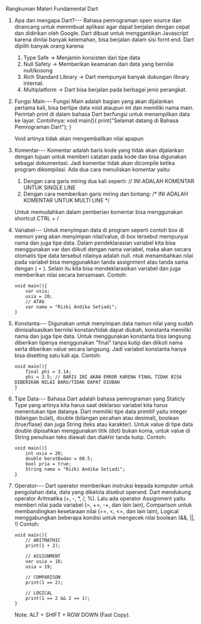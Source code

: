 Rangkuman Materi Fundamental Dart

 1. Apa dan mengapa Dart?---
    Bahasa pemrograman open source dan dirancang untuk memmbuat aplikasi agar dapat berjalan dengan cepat dan didirikan oleh Google. Dart dibuat untuk menggantikan Javascript karena dinilai banyak kelemahan, bisa berjalan dalam sisi fornt end. Dart dipilih banyak orang karena:
    1. Type Safe -> Menjamin konsisten dari tipe data
    2. Null Safety -> Memberikan keamanan dari data yang bernilai null/kosong
    3. Rich Standard Library -> Dart mempunyai banyak dukungan library internal.
    4. Multiplatform -> Dart bisa berjalan pada berbagai jenis perangkat.


 2. Fungsi Main---
    Fungsi Main adalah bagian yang akan dijalankan pertama kali, bisa bertipe data void ataupun int dan memiliki nama main. Perintah print di dalam bahasa Dart berfungsi untuk menampilkan data ke layar. Contohnya:
    void main(){
        print("Selamat datang di Bahasa Pemrograman Dart");
    }

    Void artinya tidak akan mengembalikan nilai apapun

 3. Komentar---
    Komentar adalah baris kode yang tidak akan dijalankan dengan tujuan untuk memberi catatan pada kode dan bisa digunakan sebagai dokumentasi. Jadi komentar tidak akan dicompile ketika program dikompilasi. Ada dua cara menuliskan komentar yaitu:
    1. Dengan cara garis miring dua kali seperti: // INI ADALAH KOMENTAR UNTUK SINGLE LINE
    2. Dengan cara memberikan garis miring dan bintang: /* INI ADALAH KOMENTAR UNTUK 
    MULTI LINE */ 

    Untuk memudahkan dalam pemberian komentar bisa menggunakan shortcut CTRL + /

 4. Variabel---
    Untuk menyimpan data di program seperti contoh box di memori yang akan menyimpan nilai/value, di box tersebut mempunyai nama dan juga tipe data. Dalam pendeklarasian variabel kita bisa menggunakan var dan diikuti dengan nama variabel, maka akan secara otomatis tipe data tersebut nilainya adalah null. ntuk menambahkan nilai pada variabel bisa menggunakkan tanda assignment atau tanda sama dengan ( = ). Selain itu kita bisa mendeklarasikan variabel dan juga memberikan nilai secara bersamaan. Contoh:
    ```
    void main(){
        var usia;
        usia = 20;
        // ATAU
        var nama = "Rizki Andika Setiadi";
    }
    ```
    
 5. Konstanta---
    Digunakan untuk menyimpan data namun nilai yang sudah diinisialisasikan bernilai konstan/tidak dapat diubah, konstanta memiliki nama dan juga tipe data. Untuk menggunakan konstanta bisa langsung diberikan tipenya menggunakan "final" tanpa kutip dan diikuti nama serta diberikan value secara langsung. Jadi variabel konstanta hanya bisa disetting satu kali aja. Contoh:
    ```
    void main(){
        final phi = 3.14;
        phi = 3.5; // BARIS INI AKAN ERROR KARENA FINAL TIDAK BISA DIBERIKAN NILAI BARU/TIDAK DAPAT DIUBAH
    }
    ```

 6. Tipe Data---
    Bahasa Dart adalah bahasa pemrograman yang Staticly Type yang artinya kita harus saat deklarasi variabel kita harus menentukan tipe datanya. Dart memiliki tipe data primitif yaitu integer (bilangan bulat), double (bilangan pecahan atau desimal), boolean (true/flase) dan juga String (teks atau karakter). Untuk value di tipe data double dipisahkan menggunakan titik (dot) bukan koma, untuk value di String penulisan teks diawali dan diakhir tanda kutip. Contoh:
    ```
    void main(){
        int usia = 20;
        double beratBadan = 60.5;
        bool pria = true;
        String nama = "Rizki Andika Setiadi";
    }
    ```

 7. Operator---
    Dart operator memberikan instruksi kepada komputer untuk pengolahan data, data yang dikelola disebut operand. Dart mendukung operator Aritmatika (+, -, *, /, %). Lalu ada operator Assignment yaitu memberi nilai pada variabel (=, +=, -+, dan lain lain), Comparison untuk membandingkan kesetaraan nilai (==, <, <=, dan lain lain), Logical menggabungkan beberapa kondisi untuk mengecek nilai boolean (&&, ||, !) Contoh:
    ```
    void main(){
        // ARITMATHIC
        print(1 + 2);

        // ASSIGNMENT
        var usia = 18;
        usia = 19;

        // COMPARISON
        print(1 == 2);

        // LOGICAL
        print(1 == 2 && 2 == 1);
    }
    ```


    Note:
    ALT + SHIFT + ROW DOWN (Fast Copy).
